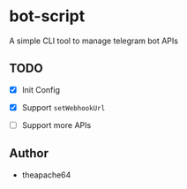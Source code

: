 # bot-script

A simple CLI tool to manage telegram bot APIs

## TODO

 -[x] Init Config
 -[x] Support `setWebhookUrl`
 -[ ] Support more APIs
 

 
## Author

  - theapache64
